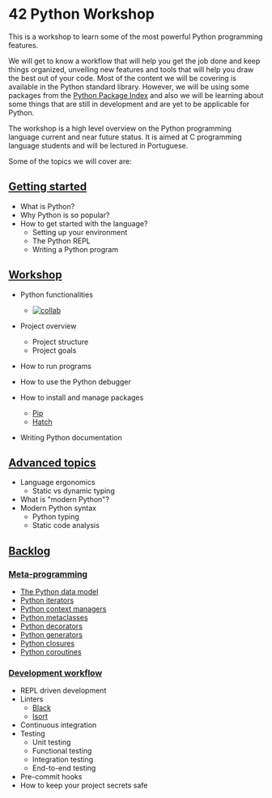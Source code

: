 # 42 Python Workshop

This is a workshop to learn some of the most powerful Python programming features.

We will get to know a workflow that will help you get the job done and keep things organized, unveiling new features and tools that will help you draw the best out of your code.
Most of the content we will be covering is available in the Python standard library. However, we will be using some packages from the [Python Package Index](https://pypi.python.org/) and also we will be learning about some things that are still in development and are yet to be applicable for Python.

The workshop is a high level overview on the Python programming language current and near future status. It is aimed at C programming language students and will be lectured in Portuguese.

Some of the topics we will cover are:

## [Getting started](#getting-started)

- What is Python?
- Why Python is so popular?
- How to get started with the language?
  - Setting up your environment
  - The Python REPL
  - Writing a Python program

## [Workshop](#workshop)

- Python functionalities
  - <a href ="https://colab.research.google.com/drive/1jv5XDCGtZCh7rFvzY1J55v1_--44QWLO?usp=sharing">![collab](https://camo.githubusercontent.com/84f0493939e0c4de4e6dbe113251b4bfb5353e57134ffd9fcab6b8714514d4d1/68747470733a2f2f636f6c61622e72657365617263682e676f6f676c652e636f6d2f6173736574732f636f6c61622d62616467652e737667)</a>

- Project overview
  - Project structure
  - Project goals
- How to run programs
- How to use the Python debugger
- How to install and manage packages
  - [Pip](https://pip.pypa.io/en/stable/)
  - [Hatch](https://hatch.pypa.io/latest/)
- Writing Python documentation

## [Advanced topics](#advanced-topics)

- Language ergonomics
  - Static vs dynamic typing
- What is "modern Python"?
- Modern Python syntax
  - Python typing
  - Static code analysis

## [Backlog](#backlog)

### [Meta-programming](#meta-programming)

- [The Python data model](https://docs.python.org/3/reference/datamodel.html)
- [Python iterators](https://docs.python.org/3/c-api/iterator.html)
- [Python context managers](https://docs.python.org/3/reference/datamodel.html#context-managers)
- [Python metaclasses](https://docs.python.org/3/reference/datamodel.html#metaclasses)
- [Python decorators](https://docs.python.org/3/reference/datamodel.html#decorators)
- [Python generators](https://docs.python.org/3/reference/datamodel.html#generators)
- [Python closures](https://docs.python.org/3/reference/datamodel.html#closures)
- [Python coroutines](https://docs.python.org/3/reference/datamodel.html#coroutines)

### [Development workflow](#development-workflow)

- REPL driven development
- Linters
  - [Black](https://black.readthedocs.io/en/stable/)
  - [Isort](https://isort.readthedocs.io/en/latest/)
- Continuous integration
- Testing
  - Unit testing
  - Functional testing
  - Integration testing
  - End-to-end testing
- Pre-commit hooks
- How to keep your project secrets safe
